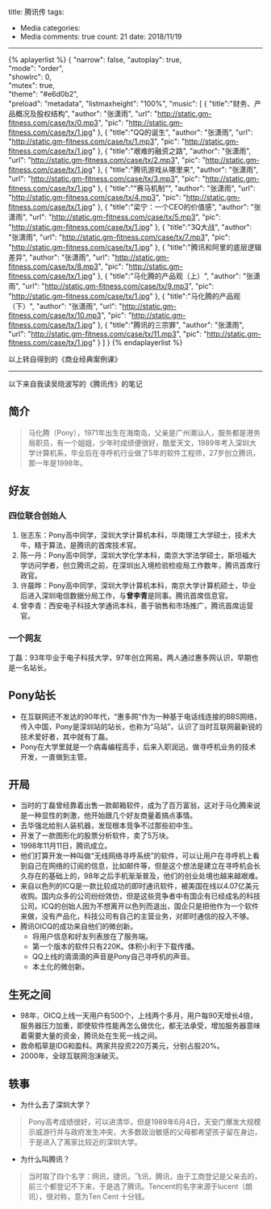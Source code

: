 title: 腾讯传
tags: 
  - Media
categories: 
  - Media
comments: true
count: 21
date: 2018/11/19
---
  
{% aplayerlist %}
{
    "narrow": false,
    "autoplay": true,  
    "mode": "order",    
    "showlrc": 0,               
    "mutex": true,                      
    "theme": "#e6d0b2",             
    "preload": "metadata", 
    "listmaxheight": "100%",
    "music": [
        {
            "title":"财务、产品概况及股权结构",
            "author": "张潇雨",
            "url": "http://static.gm-fitness.com/case/tx/0.mp3",
            "pic": "http://static.gm-fitness.com/case/tx/1.jpg"
        },
        {
            "title":"QQ的诞生",
            "author": "张潇雨",
            "url": "http://static.gm-fitness.com/case/tx/1.mp3",
            "pic": "http://static.gm-fitness.com/case/tx/1.jpg"
        },
         {
            "title":"艰难的融资之路",
            "author": "张潇雨",
            "url": "http://static.gm-fitness.com/case/tx/2.mp3",
            "pic": "http://static.gm-fitness.com/case/tx/1.jpg"
        },
        {
            "title":"腾讯游戏从哪里来",
            "author": "张潇雨",
            "url": "http://static.gm-fitness.com/case/tx/3.mp3",
            "pic": "http://static.gm-fitness.com/case/tx/1.jpg"
        },
        {
            "title":"“赛马机制”",
            "author": "张潇雨",
            "url": "http://static.gm-fitness.com/case/tx/4.mp3",
            "pic": "http://static.gm-fitness.com/case/tx/1.jpg"
        },
        {
            "title":"梁宁：一个CEO的价值感",
            "author": "张潇雨",
            "url": "http://static.gm-fitness.com/case/tx/5.mp3",
            "pic": "http://static.gm-fitness.com/case/tx/1.jpg"
        },
        {
            "title":"3Q大战",
            "author": "张潇雨",
            "url": "http://static.gm-fitness.com/case/tx/7.mp3",
            "pic": "http://static.gm-fitness.com/case/tx/1.jpg"
        },
        {
            "title":"腾讯和阿里的底层逻辑差异",
            "author": "张潇雨",
            "url": "http://static.gm-fitness.com/case/tx/8.mp3",
            "pic": "http://static.gm-fitness.com/case/tx/1.jpg"
        },
        {
            "title":"马化腾的产品观（上）",
            "author": "张潇雨",
            "url": "http://static.gm-fitness.com/case/tx/9.mp3",
            "pic": "http://static.gm-fitness.com/case/tx/1.jpg"
        },
        {
            "title":"马化腾的产品观（下）",
            "author": "张潇雨",
            "url": "http://static.gm-fitness.com/case/tx/10.mp3",
            "pic": "http://static.gm-fitness.com/case/tx/1.jpg"
        },
        {
            "title":"腾讯的三宗罪",
            "author": "张潇雨",
            "url": "http://static.gm-fitness.com/case/tx/11.mp3",
            "pic": "http://static.gm-fitness.com/case/tx/1.jpg"
        }
    ]
}
{% endaplayerlist %}



以上转自得到的《商业经典案例课》

------
以下来自我读吴晓波写的《腾讯传》的笔记

## 简介
> 马化腾（Pony），1971年出生在海南岛，父亲是广州潮汕人，服务都是港务局职员，有一个姐姐，少年时成绩便很好，酷爱天文，1989年考入深圳大学计算机系，毕业后在寻呼机行业做了5年的软件工程师，27岁创立腾讯，那一年是1998年。

## 好友

### 四位联合创始人
1. 张志东：Pony高中同学，深圳大学计算机本科，华南理工大学硕士，技术大牛，精于算法，是腾讯的首席技术官。
2. 陈一丹：Pony高中同学，深圳大学化学本科，南京大学法学硕士，斯坦福大学访问学者，创立腾讯之前，在深圳出入境检验检疫局工作数年，腾讯首席行政官。
3. 许晨晔：Pony高中同学，深圳大学计算机本科，南京大学计算机硕士，毕业后进入深圳电信数据分局工作，与**曾李青**是同事。腾讯首席信息官。
4. 曾李青：西安电子科技大学通讯本科，善于销售和市场推广，腾讯首席运营官。

### 一个网友
丁磊：93年毕业于电子科技大学，97年创立网易。两人通过惠多网认识，早期也是一名站长。

## Pony站长
- 在互联网还不发达的90年代，“惠多网”作为一种基于电话线连接的BBS网络，传入中国，Pony是深圳站的站长，也称为“马站”，认识了当时互联网最新锐的技术爱好者，其中就有丁磊。
- Pony在大学里就是一个病毒编程高手，后来入职润迅，做寻呼机业务的技术开发，一直做到主管。

## 开局
- 当时的丁磊曾经靠着出售一款邮箱软件，成为了百万富翁，这对于马化腾来说是一种显性的刺激，他开始跟几个好友商量着搞点事情。
- 去华强北给别人装机器，发现根本竞争不过那些初中生。
- 开发了一款图形化的股票分析软件，卖了5万块。
- 1998年11月11日，腾讯成立。
- 他们打算开发一种叫做“无线网络寻呼系统”的软件，可以让用户在寻呼机上看到自己在网络的订阅的信息，比如邮件等，但是这个想法是建立在寻呼机会长久存在的基础上的，98年之后手机渐渐普及，他们的创业处境也越来越艰难。
- 来自以色列的ICQ是一款比较成功的即时通讯软件，被美国在线以4.07亿美元收购。国内众多的公司纷纷效仿，但是这些竞争者中有国企有已经成名的科技公司。ICQ的创始人因为不想离开以色列而退出，国企只是把他作为一个软件来做，没有产品化，科技公司有自己的主营业务，对即时通信的投入不够。
- 腾讯OICQ的成功来自他们的微创新。
    - 将用户信息和好友列表放在了服务端。
    - 第一个版本的软件只有220K。体积小利于下载传播。
    - QQ上线的滴滴滴的声音是Pony自己寻呼机的声音。
    - 本土化的微创新。
    
## 生死之间
- 98年，OICQ上线一天用户有500个，上线两个多月，用户每90天增长4倍，服务器压力加重，即使软件性能再怎么做优化，都无法承受，增加服务器意味着需要大量的资金，腾讯处在生死一线之间。
- 救命稻草是IDG和盈科。两家共投资220万美元，分别占股20%。
- 2000年，全球互联网泡沫破灭。

## 轶事
- 为什么去了深圳大学？
> Pony高考成绩很好，可以进清华，但是1989年6月4日，天安门爆发大规模示威游行并与政府发生冲突，大多数政治敏感的父母都希望孩子留在身边，于是进入了离家比较近的深圳大学。

- 为什么叫腾讯？
> 当时取了四个名字：网讯，捷讯，飞讯，腾讯，由于工商登记是父亲去的，前三个都登记不下来，于是选了腾讯。Tencent的名字来源于lucent（朗讯），很对称，意为Ten Cent 十分钱。


